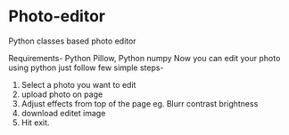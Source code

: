 # Photo-editor
Python classes based photo editor  

Requirements- Python Pillow, Python numpy
Now you can edit your photo using python just follow few simple steps-
1. Select a photo you want to edit 
2. upload photo on page
3. Adjust effects from top of the page eg. Blurr contrast brightness 
4. download editet image 
5. Hit exit.
